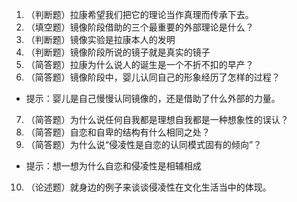 1. （判断题）拉康希望我们把它的理论当作真理而传承下去。
2. （填空题）镜像阶段借助的三个最重要的外部理论是什么？
3. （判断题）镜像实验是拉康本人的发明
4. （判断题）镜像阶段所说的镜子就是真实的镜子
5. （简答题）拉康为什么说人的诞生是一个不折不扣的早产？
6. （简答题）镜像阶段中，婴儿认同自己的形象经历了怎样的过程？
- 提示：婴儿是自己慢慢认同镜像的，还是借助了什么外部的力量。
7. （简答题）为什么说任何自我都是理想自我都是一种想象性的误认？
8. （简答题）自恋和自卑的结构有什么相同之处？
9. （简答题）为什么说“侵凌性是自恋的认同模式固有的倾向”？
- 提示：想一想为什么自恋和侵凌性是相辅相成
10. （论述题）就身边的例子来谈谈侵凌性在文化生活当中的体现。
